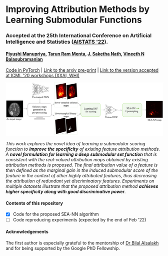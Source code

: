 # Improving Attribution Methods by Learning Submodular Functions 
### Accepted at the 25th International Conference on Artificial Intelligence and Statistics ([AISTATS '22](https://aistats.org/aistats2022/cfp.html)). 
#### [Piyushi Manupriya](https://piyushi-0.github.io), [Tarun Ram Menta](https://github.com/peppermenta), [J. Saketha Nath](https://www.iith.ac.in/~saketha/), [Vineeth N Balasubramanian](https://www.iith.ac.in/~vineethnb/index.html)

[Code in PyTorch](https://github.com/Piyushi-0/SEA-NN) | [Link to the arxiv pre-print](https://arxiv.org/pdf/2104.09073.pdf) | [Link to the version accepted at ICML '20 workshops (XXAI, WHI)](http://interpretable-ml.org/icml2020workshop/pdf/29.pdf)

<img src="SEA-NN.jpg">

*This work explores the novel idea of learning a submodular scoring function to **improve the specificity** of existing feature attribution methods. A **novel formulation for  learning a deep submodular set function** that is consistent with the real-valued attribution maps obtained by existing attribution methods is proposed. The final attribution    value of a feature is then defined as the marginal gain in the induced submodular score of the feature in the context of other highly attributed features, thus decreasing the  attribution of redundant yet discriminatory features. Experiments on multiple datasets illustrate that the proposed attribution method **achieves higher specificity along with   good discriminative power**.*

#### Contents of this repository
- [x] Code for the proposed SEA-NN algorithm
- [ ] Code reproducing experiments (expected by the end of Feb '22)

#### Acknowledgements
The first author is especially grateful to the mentorship of [Dr Bilal Alsalakh](https://scholar.google.com/citations?user=0TZaxxwAAAAJ&hl=en&oi=ao) and for being supported by the Google PhD Fellowship.
